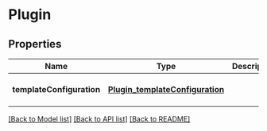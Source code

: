 # Plugin
## Properties

Name | Type | Description | Notes
------------ | ------------- | ------------- | -------------
**templateConfiguration** | [**Plugin_templateConfiguration**](Plugin_templateConfiguration.md) |  | [optional] [default to null]

[[Back to Model list]](../README.md#documentation-for-models) [[Back to API list]](../README.md#documentation-for-api-endpoints) [[Back to README]](../README.md)

